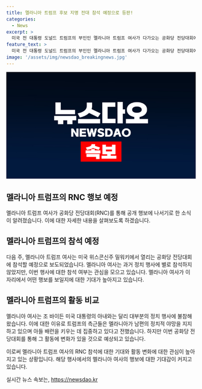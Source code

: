 ```yaml
---
title: 멜라니아 트럼프 후보 지명 전대 참석 예정으로 등판!
categories:
  - News
excerpt: >
  미국 전 대통령 도널드 트럼프의 부인인 멜라니아 트럼프 여사가 다가오는 공화당 전당대회에 참석할 예정으로 알려졌다. 이에 따라 공화당 공식 대선후보로 지명될 예정인 트럼프 전 대통령과 함께 뜻밖의 행보를 보일 것으로 예상되지만, 멜라니아 여사가 지원 연설을 할지는 불분명하다. 그동안 정치행사를 적극 참석하지 않아 왔던 멜라니아 여사의 행보가 관심을 모으고 있는 가운데, 그녀가 남편의 정치적 야망을 지지하며 아들을 중심으로 삶을 영위하고 있다는 보도가 나와 화제가 되고 있다.
feature_text: >
  미국 전 대통령 도널드 트럼프의 부인인 멜라니아 트럼프 여사가 다가오는 공화당 전당대회에 참석할 예정으로 알려졌다. 이에 따라 공화당 공식 대선후보로 지명될 예정인 트럼프 전 대통령과 함께 뜻밖의 행보를 보일 것으로 예상되지만, 멜라니아 여사가 지원 연설을 할지는 불분명하다. 그동안 정치행사를 적극 참석하지 않아 왔던 멜라니아 여사의 행보가 관심을 모으고 있는 가운데, 그녀가 남편의 정치적 야망을 지지하며 아들을 중심으로 삶을 영위하고 있다는 보도가 나와 화제가 되고 있다.
image: '/assets/img/newsdao_breakingnews.jpg'
---
```


<p><img src="/assets/img/newsdao_breakingnews.jpg" alt="flaretime 속보" /></p>

<h2>멜라니아 트럼프의 RNC 행보 예정</h2>

<p>멜라니아 트럼프 여사가 공화당 전당대회(RNC)를 통해 공개 행보에 나서기로 한 소식이 알려졌습니다. 이에 대한 자세한 내용을 살펴보도록 하겠습니다.</p>

<h2 data-ke-size="size26">멜라니아 트럼프의 참석 예정</h2>

<p data-ke-size="size16">다음 주, 멜라니아 트럼프 여사는 미국 위스콘신주 밀워키에서 열리는 공화당 전당대회에 참석할 예정으로 보도되었습니다. 멜라니아 여사는 과거 정치 행사에 별로 참석하지 않았지만, 이번 행사에 대한 참석 여부는 관심을 모으고 있습니다. 멜라니아 여사가 이 자리에서 어떤 행보를 보일지에 대한 기대가 높아지고 있습니다.</p>

<h2 data-ke-size="size26">멜라니아 트럼프의 활동 비교</h2>

<p data-ke-size="size16">멜라니아 여사는 조 바이든 미국 대통령의 아내와는 달리 대부분의 정치 행사에 불참해 왔습니다. 이에 대한 이유로 트럼프의 측근들은 멜라니아가 남편의 정치적 야망을 지지하고 있으며 아들 배런을 키우는 데 집중하고 있다고 전했습니다. 하지만 이번 공화당 전당대회를 통해 그 활동에 변화가 있을 것으로 예상되고 있습니다.</p>

<p>이로써 멜라니아 트럼프 여사의 RNC 참석에 대한 기대와 활동 변화에 대한 관심이 높아지고 있는 상황입니다. 해당 행사에서의 멜라니아 여사의 행보에 대한 기대감이 커지고 있습니다.</p>
실시간 뉴스 속보는, <a href="https://newsdao.kr" rel="dofollow">https://newsdao.kr</a>


